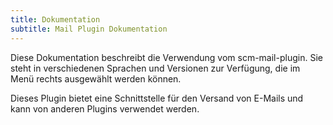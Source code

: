 ```yaml
---
title: Dokumentation
subtitle: Mail Plugin Dokumentation
---
```

Diese Dokumentation beschreibt die Verwendung vom scm-mail-plugin. Sie steht in verschiedenen Sprachen und Versionen zur Verfügung, die im Menü rechts ausgewählt werden können.

Dieses Plugin bietet eine Schnittstelle für den Versand von E-Mails und kann von anderen Plugins verwendet werden.
